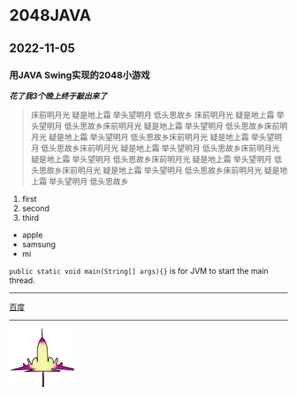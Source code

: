 # 2048JAVA
## 2022-11-05
### 用JAVA Swing实现的2048小游戏

***花了我3个晚上终于敲出来了***

>床前明月光 
疑是地上霜 
举头望明月 
低头思故乡
床前明月光 
疑是地上霜 
举头望明月 
低头思故乡床前明月光 
疑是地上霜 
举头望明月 
低头思故乡床前明月光 
疑是地上霜 
举头望明月 
低头思故乡床前明月光 
疑是地上霜 
举头望明月 
低头思故乡床前明月光 
疑是地上霜 
举头望明月 
低头思故乡床前明月光 
疑是地上霜 
举头望明月 
低头思故乡床前明月光 
疑是地上霜 
举头望明月 
低头思故乡床前明月光 
疑是地上霜 
举头望明月 
低头思故乡床前明月光 
疑是地上霜 
举头望明月 
低头思故乡

1. first
2. second
3. third

- apple
- samsung
- mi

`public static void main(String[] args){}` is for JVM to start the main thread.

---
[百度](https://www.baidu.com)

***

![alt 美丽](attacker.png)
